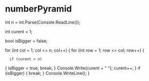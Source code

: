 # numberPyramid

  int n = int.Parse(Console.ReadLine());
  
  int curent = 1;
  
  bool isBigger = false;
  
  for (int col = 1; col <= n; col++)
  {
      for (int row = 1; row <= col; row++)
  {

      if (curent > n)
  {
      isBigger = true;
  break;
  }
  Console.Write(curent + " ");
  curent++;
  }
      if (isBigger)
 {
 break;
 }
 Console.WriteLine();
 }
